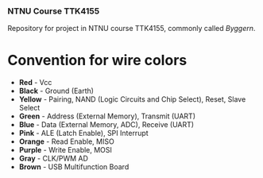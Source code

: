 ### NTNU Course TTK4155

Repository for project in NTNU course TTK4155, commonly called _Byggern_.

# Convention for wire colors

- **Red** - Vcc
- **Black** - Ground (Earth)
- **Yellow** - Pairing, NAND (Logic Circuits and Chip Select), Reset, Slave Select
- **Green** - Address (External Memory), Transmit (UART)
- **Blue** - Data (External Memory, ADC), Receive (UART)
- **Pink** - ALE (Latch Enable), SPI Interrupt
- **Orange** - Read Enable, MISO
- **Purple** - Write Enable, MOSI
- **Gray** - CLK/PWM AD
- **Brown** - USB Multifunction Board
